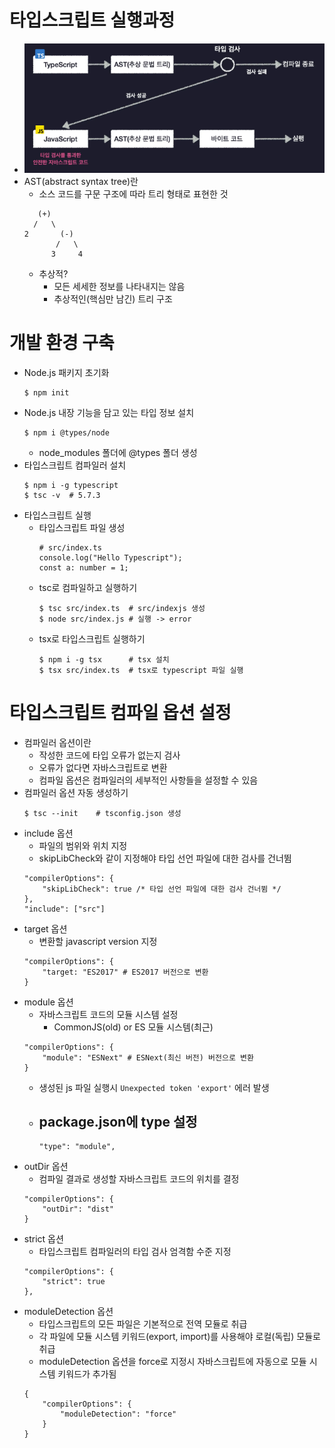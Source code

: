 # 타입스크립트 실행과정

- ![](./images/typescript_compile.png)
- AST(abstract syntax tree)란
  - 소스 코드를 구문 구조에 따라 트리 형태로 표현한 것
  ```
     (+)
    /   \
  2       (-)
         /   \
        3     4
  ```
  - 추상적?
    - 모든 세세한 정보를 나타내지는 않음
    - 추상적인(핵심만 남긴) 트리 구조

# 개발 환경 구축

- Node.js 패키지 초기화
  ```
  $ npm init
  ```
- Node.js 내장 기능을 담고 있는 타입 정보 설치
  ```
  $ npm i @types/node
  ```
  - node_modules 폴더에 @types 폴더 생성
- 타입스크립트 컴파일러 설치
  ```
  $ npm i -g typescript
  $ tsc -v  # 5.7.3
  ```
- 타입스크립트 실행
  - 타입스크립트 파일 생성
    ```
    # src/index.ts
    console.log("Hello Typescript");
    const a: number = 1;
    ```
  - tsc로 컴파일하고 실행하기
    ```
    $ tsc src/index.ts  # src/indexjs 생성
    $ node src/index.js # 실행 -> error
    ```
  - tsx로 타입스크립트 실행하기
    ```
    $ npm i -g tsx      # tsx 설치
    $ tsx src/index.ts  # tsx로 typescript 파일 실행
    ```

# 타입스크립트 컴파일 옵션 설정

- 컴파일러 옵션이란
  - 작성한 코드에 타입 오류가 없는지 검사
  - 오류가 없다면 자바스크립트로 변환
  - 컴파일 옵션은 컴파일러의 세부적인 사항들을 설정할 수 있음
- 컴파일러 옵션 자동 생성하기
  ```
  $ tsc --init    # tsconfig.json 생성
  ```
- include 옵션
  - 파일의 범위와 위치 지정
  - skipLibCheck와 같이 지정해야 타입 선언 파일에 대한 검사를 건너뜀
  ```
  "compilerOptions": {
      "skipLibCheck": true /* 타입 선언 파일에 대한 검사 건너뜀 */
  },
  "include": ["src"]
  ```
- target 옵션
  - 변환할 javascript version 지정
  ```
  "compilerOptions": {
      "target: "ES2017" # ES2017 버전으로 변환
  }
  ```
- module 옵션
  - 자바스크립트 코드의 모듈 시스템 설정
    - CommonJS(old) or ES 모듈 시스템(최근)
  ```
  "compilerOptions": {
      "module": "ESNext" # ESNext(최신 버전) 버전으로 변환
  }
  ```
  - 생성된 js 파일 실행시 `Unexpected token 'export'` 에러 발생
  - package.json에 type 설정
    -
    ```
    "type": "module",
    ```
- outDir 옵션
  - 컴파일 결과로 생성할 자바스크립트 코드의 위치를 결정
  ```
  "compilerOptions": {
      "outDir": "dist"
  }
  ```
- strict 옵션
  - 타입스크립트 컴파일러의 타입 검사 엄격함 수준 지정
  ```
  "compilerOptions": {
      "strict": true
  },
  ```
- moduleDetection 옵션
  - 타입스크립트의 모든 파일은 기본적으로 전역 모듈로 취급
  - 각 파일에 모듈 시스템 키워드(export, import)를 사용해야 로컬(독립) 모듈로 취급
  - moduleDetection 옵션을 force로 지정시 자바스크립트에 자동으로 모듈 시스템 키워드가 추가됨
  ```
  {
      "compilerOptions": {
          "moduleDetection": "force"
      }
  }
  ```
